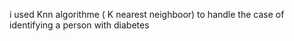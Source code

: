 i used Knn algorithme ( K nearest neighboor) to handle the case of identifying a person with diabetes
